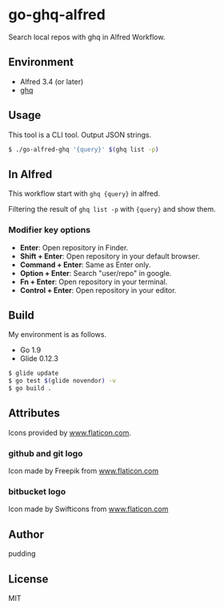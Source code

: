 # go-ghq-alfred

Search local repos with ghq in Alfred Workflow.

## Environment

* Alfred 3.4 (or later)
* [ghq](https://github.com/motemen/ghq)

## Usage

This tool is a CLI tool. Output JSON strings.

```bash
$ ./go-alfred-ghq '{query}' $(ghq list -p)
```

## In Alfred

This workflow start with `ghq {query}` in alfred.  

Filtering the result of `ghq list -p` with `{query}` and show them.

### Modifier key options

* **Enter**: Open repository in Finder.
* **Shift + Enter**: Open repository in your default browser.
* **Command + Enter**: Same as Enter only.
* **Option + Enter**: Search "user/repo" in google.
* **Fn + Enter**: Open repository in your terminal.
* **Control + Enter**: Open repository in your editor.

## Build

My environment is as follows.

* Go 1.9
* Glide 0.12.3

```bash
$ glide update
$ go test $(glide novendor) -v
$ go build .
```

## Attributes

Icons provided by www.flaticon.com.

### github and git logo

Icon made by Freepik from www.flaticon.com

### bitbucket logo

Icon made by Swifticons from www.flaticon.com

## Author

pudding

## License

MIT